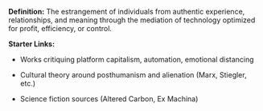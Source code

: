 **Definition:**
The estrangement of individuals from authentic experience, relationships, and meaning through the mediation of technology optimized for profit, efficiency, or control.

**Starter Links:**

- Works critiquing platform capitalism, automation, emotional distancing
    
- Cultural theory around posthumanism and alienation (Marx, Stiegler, etc.)
    
- Science fiction sources (Altered Carbon, Ex Machina)